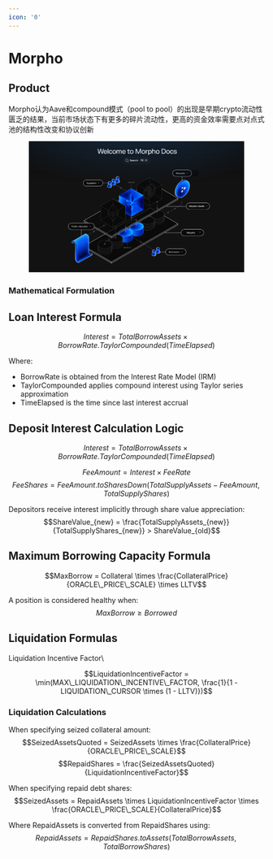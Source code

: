 ```yaml
---
icon: '0'
---
```


# Morpho

## Product

Morpho认为Aave和compound模式（pool to pool）的出现是早期crypto流动性匮乏的结果，当前市场状态下有更多的碎片流动性，更高的资金效率需要点对点式池的结构性改变和协议创新

<figure><img src="../.gitbook/assets/image.png" alt=""><figcaption></figcaption></figure>

### Mathematical Formulation

## Loan Interest Formula

$$Interest = TotalBorrowAssets \times BorrowRate.TaylorCompounded(TimeElapsed)$$

Where:

* BorrowRate is obtained from the Interest Rate Model (IRM)
* TaylorCompounded applies compound interest using Taylor series approximation
* TimeElapsed is the time since last interest accrual



## Deposit Interest Calculation Logic

$$Interest = TotalBorrowAssets \times BorrowRate.TaylorCompounded(TimeElapsed)$$

$$FeeAmount = Interest \times FeeRate$$$$FeeShares = FeeAmount.toSharesDown(TotalSupplyAssets - FeeAmount, TotalSupplyShares)$$

Depositors receive interest implicitly through share value appreciation:$$ShareValue_{new} = \frac{TotalSupplyAssets_{new}}{TotalSupplyShares_{new}} > ShareValue_{old}$$



## Maximum Borrowing Capacity Formula

$$MaxBorrow = Collateral \times \frac{CollateralPrice}{ORACLE\_PRICE\_SCALE} \times LLTV$$

A position is considered healthy when:$$MaxBorrow \geq Borrowed$$



## Liquidation Formulas

Liquidation Incentive Factor\


$$LiquidationIncentiveFactor = \min(MAX\_LIQUIDATION\_INCENTIVE\_FACTOR, \frac{1}{1 - LIQUIDATION\_CURSOR \times (1 - LLTV)})$$

### Liquidation Calculations

When specifying seized collateral amount:$$SeizedAssetsQuoted = SeizedAssets \times \frac{CollateralPrice}{ORACLE\_PRICE\_SCALE}$$$$RepaidShares = \frac{SeizedAssetsQuoted}{LiquidationIncentiveFactor}$$

When specifying repaid debt shares:$$SeizedAssets = RepaidAssets \times LiquidationIncentiveFactor \times \frac{ORACLE\_PRICE\_SCALE}{CollateralPrice}$$

Where RepaidAssets is converted from RepaidShares using:$$RepaidAssets = RepaidShares.toAssets(TotalBorrowAssets, TotalBorrowShares)$$









